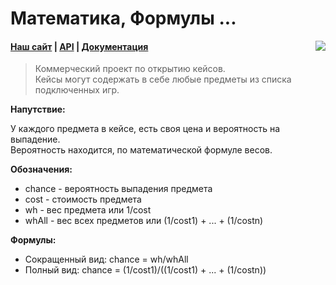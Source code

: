 # Математика, Формулы ...

<img src="https://sun9-9.userapi.com/impg/TvxOs5Z6Oq4zIVtUnJD0uvbLUPHa86M0OkuSBQ/xwSvc-KOU-s.jpg?size=107x55&quality=96&sign=80e1a5000a20607c8bd1afe5453abefc&type=album" align="right"/>

#### [Наш сайт](https://in-case.games) | [API](https://api.in-case.games/api/) | [Документация](redirection.md)

> Коммерческий проект по открытию кейсов.</br>
> Кейсы могут содержать в себе любые предметы из
> списка подключенных игр.

<b>Напутствие:</b>

У каждого предмета в кейсе, есть своя цена и вероятность на выпадение.</br>
Вероятность находится, по математической формуле весов.

<b>Обозначения:</b>

- chance - вероятность выпадения предмета</br>
- cost - стоимость предмета</br>
- wh - вес предмета или 1/cost</br>
- whAll - вес всех предметов или (1/cost1) + ... + (1/costn)</br>

<b>Формулы:</b>

- Сокращенный вид: chance = wh/whAll
- Полный вид: chance = (1/cost1)/((1/cost1) + ... + (1/costn))
